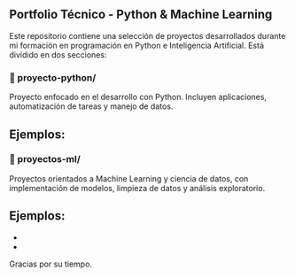 ## Portfolio Técnico - Python & Machine Learning

Este repositorio contiene una selección de proyectos desarrollados durante mi formación en programación en Python e Inteligencia Artificial. Está dividido en dos secciones:

### 📂 proyecto-python/
Proyecto enfocado en el desarrollo con Python. Incluyen aplicaciones, automatización de tareas y manejo de datos.

Ejemplos:
- 

### 📂 proyectos-ml/
Proyectos orientados a Machine Learning y ciencia de datos, con implementación de modelos, limpieza de datos y análisis exploratorio.

Ejemplos:
-
-
-


Gracias por su tiempo.
